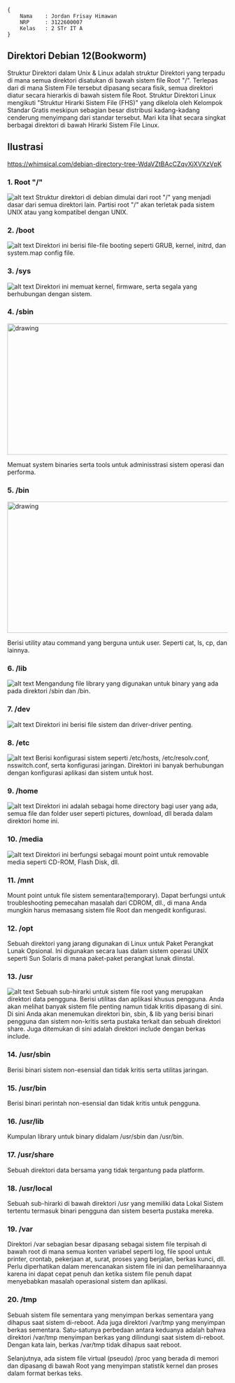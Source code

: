 ```
{
    Nama    : Jordan Frisay Himawan
    NRP     : 3122600007
    Kelas   : 2 STr IT A
}
```

## Direktori Debian 12(Bookworm)

Struktur Direktori dalam Unix & Linux adalah struktur Direktori yang terpadu di mana semua direktori disatukan di bawah sistem file Root "/". Terlepas dari di mana Sistem File tersebut dipasang secara fisik, semua direktori diatur secara hierarkis di bawah sistem file Root.
Struktur Direktori Linux mengikuti "Struktur Hirarki Sistem File (FHS)" yang dikelola oleh Kelompok Standar Gratis meskipun sebagian besar distribusi kadang-kadang cenderung menyimpang dari standar tersebut.
Mari kita lihat secara singkat berbagai direktori di bawah Hirarki Sistem File Linux.

## Ilustrasi

<https://whimsical.com/debian-directory-tree-WdaVZtBAcCZqvXjXVXzVpK>

### 1. Root "/"

![alt text](./assets/image.png)
Struktur direktori di debian dimulai dari root "/" yang menjadi dasar dari semua direktori lain. Partisi root "/" akan terletak pada sistem UNIX atau yang kompatibel dengan UNIX.

### 2. /boot

![alt text](./assets/image-1.png)
Direktori ini berisi file-file booting seperti GRUB, kernel, initrd, dan system.map config file.

### 3. /sys

![alt text](./assets/image-2.png)
Direktori ini memuat kernel, firmware, serta segala yang berhubungan dengan sistem.

### 4. /sbin

<img src="./assets/image-3.png" alt="drawing" width="700" height="300"/>

Memuat system binaries serta tools untuk adminisstrasi sistem operasi dan performa.

### 5. /bin

<img src="./assets/image-4.png" alt="drawing" width="700" height="300"/>

Berisi utility atau command yang berguna untuk user. Seperti cat, ls, cp, dan lainnya.

### 6. /lib

![alt text](./assets/image-5.png)
Mengandung file library yang digunakan untuk binary yang ada pada direktori /sbin dan /bin.

### 7. /dev

![alt text](./assets/image-6.png)
Direktori ini berisi file sistem dan driver-driver penting.

### 8. /etc

![alt text](./assets/image-7.png)
Berisi konfigurasi sistem seperti /etc/hosts, /etc/resolv.conf, nsswitch.conf, serta konfigurasi jaringan. Direktori ini banyak berhubungan dengan konfigurasi aplikasi dan sistem untuk host.

### 9. /home

![alt text](./assets/image-8.png)
Direktori ini adalah sebagai home directory bagi user yang ada, semua file dan folder user seperti pictures, download, dll berada dalam direktori home ini.

### 10. /media

![alt text](./assets/image-9.png)
Direktori ini berfungsi sebagai mount point untuk removable media seperti CD-ROM, Flash Disk, dll.

### 11. /mnt

Mount point untuk file sistem sementara(temporary). Dapat berfungsi untuk troubleshooting pemecahan masalah dari CDROM, dll., di mana Anda mungkin harus memasang sistem file Root dan mengedit konfigurasi.

### 12. /opt

Sebuah direktori yang jarang digunakan di Linux untuk Paket Perangkat Lunak Opsional. Ini digunakan secara luas dalam sistem operasi UNIX seperti Sun Solaris di mana paket-paket perangkat lunak diinstal.

### 13. /usr

![alt text](./assets/image-10.png)
Sebuah sub-hirarki untuk sistem file root yang merupakan direktori data pengguna. Berisi utilitas dan aplikasi khusus pengguna. Anda akan melihat banyak sistem file penting namun tidak kritis dipasang di sini. Di sini Anda akan menemukan direktori bin, sbin, & lib yang berisi binari pengguna dan sistem non-kritis serta pustaka terkait dan sebuah direktori share. Juga ditemukan di sini adalah direktori include dengan berkas include.

### 14. /usr/sbin

Berisi binari sistem non-esensial dan tidak kritis serta utilitas jaringan.

### 15. /usr/bin

Berisi binari perintah non-esensial dan tidak kritis untuk pengguna.

### 16. /usr/lib

Kumpulan library untuk binary didalam /usr/sbin dan /usr/bin.

### 17. /usr/share

Sebuah direktori data bersama yang tidak tergantung pada platform.

### 18. /usr/local

Sebuah sub-hirarki di bawah direktori /usr yang memiliki data Lokal Sistem tertentu termasuk binari pengguna dan sistem beserta pustaka mereka.

### 19. /var

Direktori /var sebagian besar dipasang sebagai sistem file terpisah di bawah root di mana semua konten variabel seperti log, file spool untuk printer, crontab, pekerjaan at, surat, proses yang berjalan, berkas kunci, dll. Perlu diperhatikan dalam merencanakan sistem file ini dan pemeliharaannya karena ini dapat cepat penuh dan ketika sistem file penuh dapat menyebabkan masalah operasional sistem dan aplikasi.

### 20. /tmp

Sebuah sistem file sementara yang menyimpan berkas sementara yang dihapus saat sistem di-reboot. Ada juga direktori /var/tmp yang menyimpan berkas sementara. Satu-satunya perbedaan antara keduanya adalah bahwa direktori /var/tmp menyimpan berkas yang dilindungi saat sistem di-reboot. Dengan kata lain, berkas /var/tmp tidak dihapus saat reboot.

Selanjutnya, ada sistem file virtual (pseudo) /proc yang berada di memori dan dipasang di bawah Root yang menyimpan statistik kernel dan proses dalam format berkas teks.
